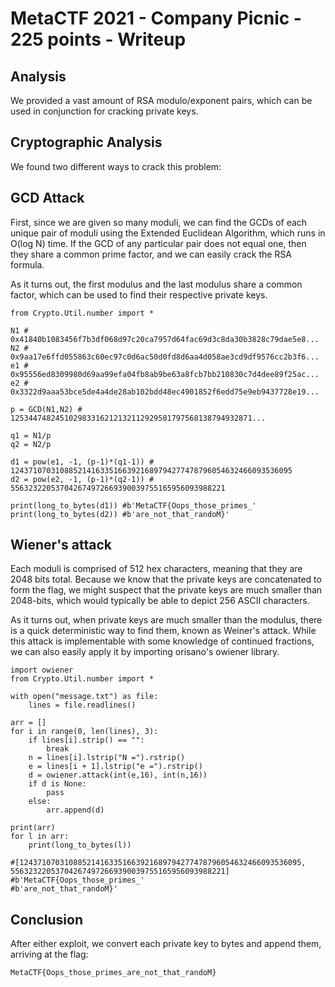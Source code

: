 # MetaCTF 2021 - Company Picnic - 225 points - Writeup

## Analysis

We provided a vast amount of RSA modulo/exponent pairs, which can be used in conjunction for cracking private keys.

## Cryptographic Analysis

We found two different ways to crack this problem:

## GCD Attack

First, since we are given so many moduli, we can find the GCDs of each unique pair of moduli using the Extended Euclidean Algorithm, which runs in O(log N) time. If the GCD of any particular pair does not equal one, then they share a common prime factor, and we can easily crack the RSA formula. 

As it turns out, the first modulus and the last modulus share a common factor, which can be used to find their respective private keys.


```
from Crypto.Util.number import *

N1 # 0x41840b1083456f7b3df068d97c20ca7957d64fac69d3c8da30b3828c79dae5e8...
N2 # 0x9aa17e6ffd055863c60ec97c0d6ac50d0fd8d6aa4d058ae3cd9df9576cc2b3f6...
e1 # 0x95556ed8309980d69aa99efa04fb8ab9be63a8fcb7bb210830c7d4dee89f25ac...
e2 # 0x3322d9aaa53bce5de4a4de28ab102bdd48ec4901852f6edd75e9eb9437728e19...

p = GCD(N1,N2) # 125344748245102983316212132112929581797568138794932871...

q1 = N1/p
q2 = N2/p

d1 = pow(e1, -1, (p-1)*(q1-1)) # 124371070310885214163351663921689794277478796054632466093536095
d2 = pow(e2, -1, (p-1)*(q2-1)) # 556323220537042674972669390039755165956093988221

print(long_to_bytes(d1)) #b'MetaCTF{Oops_those_primes_'
print(long_to_bytes(d2)) #b'are_not_that_randoM}'
```

## Wiener's attack

Each moduli is comprised of 512 hex characters, meaning that they are 2048 bits total.
Because we know that the private keys are concatenated to form the flag, we might suspect that the private keys are much smaller than 2048-bits, which would typically be able to depict 256 ASCII characters.

As it turns out, when private keys are much smaller than the modulus, there is a quick deterministic way to find them, known as Weiner's attack.
While this attack is implementable with some knowledge of continued fractions, we can also easily apply it by importing orisano's owiener library.

```
import owiener
from Crypto.Util.number import *

with open("message.txt") as file:
    lines = file.readlines()

arr = []
for i in range(0, len(lines), 3):
    if lines[i].strip() == "":
        break
    n = lines[i].lstrip("N =").rstrip()
    e = lines[i + 1].lstrip("e =").rstrip()
    d = owiener.attack(int(e,16), int(n,16))
    if d is None:
        pass
    else:   
        arr.append(d)

print(arr)
for l in arr:
    print(long_to_bytes(l))

#[124371070310885214163351663921689794277478796054632466093536095, 556323220537042674972669390039755165956093988221]
#b'MetaCTF{Oops_those_primes_'
#b'are_not_that_randoM}'
```

## Conclusion
After either exploit, we convert each private key to bytes and append them, arriving at the flag:
```
MetaCTF{Oops_those_primes_are_not_that_randoM}
```
